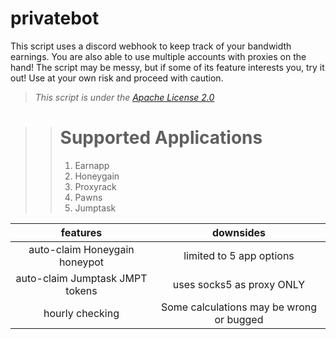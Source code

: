 # privatebot #
This script uses a discord webhook to keep track of your bandwidth earnings. You are also able to use multiple accounts with proxies on the hand!
The script may be messy, but if some of its feature interests you, try it out! Use at your own risk and proceed with caution. 

> _This script is under the [Apache License 2.0](https://github.com/eforce67/privatebot/blob/main/LICENSE)_

>> # Supported Applications
>> 1. Earnapp
>> 2. Honeygain
>> 3. Proxyrack
>> 4. Pawns
>> 5. Jumptask

features | downsides
:---: | :---:
auto-claim Honeygain honeypot  | limited to 5 app options
auto-claim Jumptask JMPT tokens  | uses socks5 as proxy ONLY
hourly checking | Some calculations may be wrong or bugged
